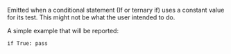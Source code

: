 Emitted when a conditional statement (If or ternary if) uses a constant value for its test. This might not be what the user intended to do.

A simple example that will be reported:

    if True: pass
